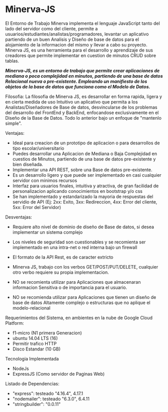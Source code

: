# Minerva-JS
El Entorno de Trabajo Minerva implementa el lenguaje JavaScript tanto del lado del servidor como del cliente, permite a usuarios/estudiantes/analistas/programadores, levantar un aplicativo partiendo de un buen Analisis y Diseño de base de datos para el alojamiento de la informacion del mismo y llevar a cabo su proyecto. Minerva JS, es una herramienta para el desarrollo y aprendizaje de sus creadores que permite implementar en cuestion de minutos CRUD sobre tablas.

***Minerva-JS, es un entorno de trabajo que permite crear aplicaciones de mediana o poca complejidad en minutos, partiendo de una base de datos Relacional nueva o pre-existente. Empleando un manifiesto de los objetos de la base de datos que funciona como el Modelo de Datos.***

Filosofia:
La filosofia de Minerva JS, es desarrollar en forma rapida, ligera y en cierta medida de uso Intuitivo un aplicativo que permita a los Analistas/Diseñadores de Base de datos, desvincularse de los problemas del desarrollo del FrontEnd y BackEnd, enfocandose exclusivamente en el Diseño de la Base de Datos. Todo lo anterior bajo un enfoque de "mantenlo simple".

Ventajas:
* Ideal para creacion de un prototipo de aplicacion o para desarrollos de tipo escolar/universitario
* Puedes desarrollar una Aplicacion de Mediana o Baja Complejidad en cuestios de Minutos, partiendo de una base de datos pre-existente y bien diseñada.
* Implementar una API REST, sobre una Base de datos pre-existente.
* Es un desarrollo ligero y que puede ser implementado en casi cualquier servidor con minimos recursos
* Interfaz para usuarios finales, intuitiva y atractiva, de gran facilidad de personalizacion aplicando conocimientos en bootstrap y/o css
* Se han implementado y estandarizado la mayoria de respuestas del servidio de API (Ej: 2xx: Exito, 3xx: Redireccion, 4xx: Error del cliente, 5xx: Error del Servidor)

Desventajas:
* Requiere alto nivel de dominio de diseño de Base de datos, si desea implementar un sistema complejo
* Los niveles de seguridad son cuestionables y se recomienta ser implementado en una intra-net o red interna bajo un firewall
* El formato de la API Rest, es de caracter extricto
* Minerva JS, trabajo con los verbos GET/POST/PUT/DELETE, cualquier otro verbo requiere su propia implementacion.

* NO se recomienta utilizar para Aplicaciones que almacenaran informacion Sensitiva o de importancia para el usuario.
* NO se recomienda utilizar para Aplicaciones que tienen un diseño de base de datos Altamente complejo o estructuras que no aplique el modelo-relacional

Requerimientos del Sistema, en ambientes en la nube de Google Cloud Platform:
* f1-micro (N1 primera Generacion)
* ubuntu 14.04 LTS (16)
* Permitir trafico HTTP
* Disco Estandar (10 GB)

Tecnologia Implementada
* NodeJs
* ExpressJS (Como servidor de Paginas Web)

Listado de Dependencias:
* "express": testeado "4.16.4", 4.17.1
* "nodemailer": testeado "6.3.0", 6.4.11
* "stringbuilder": "0.0.11"
